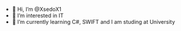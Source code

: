 - 👋 Hi, I’m @XsedoX1
- 👀 I’m interested in IT
- 🌱 I’m currently learning C#, SWIFT and I am studing at University

<!---
XsedoX1/XsedoX1 is a ✨ special ✨ repository because its `README.md` (this file) appears on your GitHub profile.
You can click the Preview link to take a look at your changes.
--->

